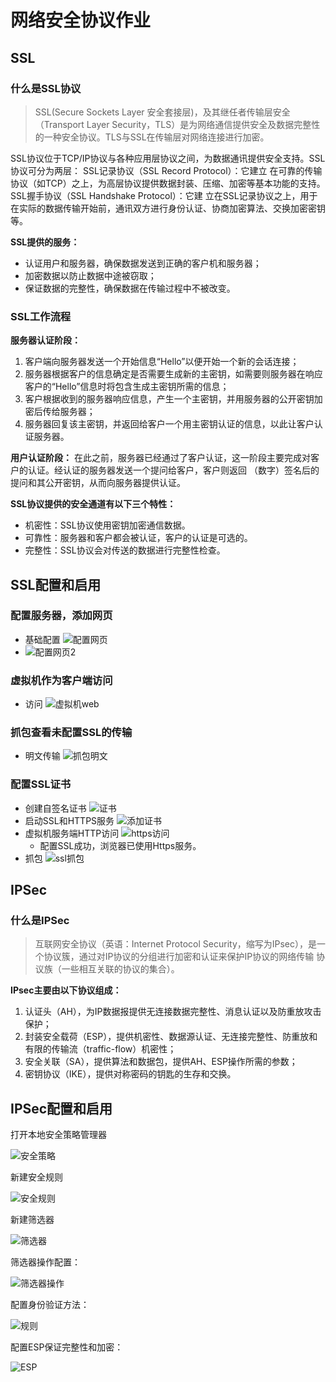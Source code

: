 # 网络安全协议作业



## SSL

### 什么是SSL协议

> SSL(Secure Sockets Layer 安全套接层)，及其继任者传输层安全（Transport Layer Security，TLS）是为网络通信提供安全及数据完整性的一种安全协议。TLS与SSL在传输层对网络连接进行加密。 

SSL协议位于TCP/IP协议与各种应用层协议之间，为数据通讯提供安全支持。SSL协议可分为两层： SSL记录协议（SSL Record Protocol）：它建立 在可靠的传输协议（如TCP）之上，为高层协议提供数据封装、压缩、加密等基本功能的支持。 SSL握手协议（SSL Handshake Protocol）：它建 立在SSL记录协议之上，用于在实际的数据传输开始前，通讯双方进行身份认证、协商加密算法、交换加密密钥等。

**SSL提供的服务：**

+ 认证用户和服务器，确保数据发送到正确的客户机和服务器； 
+ 加密数据以防止数据中途被窃取； 
+ 保证数据的完整性，确保数据在传输过程中不被改变。

### SSL工作流程

**服务器认证阶段：**

1. 客户端向服务器发送一个开始信息“Hello”以便开始一个新的会话连接； 
2. 服务器根据客户的信息确定是否需要生成新的主密钥，如需要则服务器在响应客户的“Hello”信息时将包含生成主密钥所需的信息；
3. 客户根据收到的服务器响应信息，产生一个主密钥，并用服务器的公开密钥加密后传给服务器；
4. 服务器回复该主密钥，并返回给客户一个用主密钥认证的信息，以此让客户认证服务器。

**用户认证阶段：**
	在此之前，服务器已经通过了客户认证，这一阶段主要完成对客户的认证。经认证的服务器发送一个提问给客户，客户则返回 （数字）签名后的提问和其公开密钥，从而向服务器提供认证。 

**SSL协议提供的安全通道有以下三个特性：**

+ 机密性：SSL协议使用密钥加密通信数据。 
+ 可靠性：服务器和客户都会被认证，客户的认证是可选的。 
+ 完整性：SSL协议会对传送的数据进行完整性检查。





## SSL配置和启用

### 配置服务器，添加网页

+ 基础配置
  ![配置网页](.\images\配置网页.png)
+ ![配置网页2](.\images\配置网页2.png)



### 虚拟机作为客户端访问

+ 访问
  ![虚拟机web](.\images\虚拟机web.png)



### 抓包查看未配置SSL的传输

+ 明文传输
  ![抓包明文](.\images\抓包明文.png)



### 配置SSL证书

+ 创建自签名证书
  ![证书](.\images\证书.png)
+ 启动SSL和HTTPS服务
  ![添加证书](.\images\添加证书.png)
+ 虚拟机服务端HTTP访问
  ![https访问](.\images\https访问.png)
  + 配置SSL成功，浏览器已使用Https服务。
+ 抓包
  ![ssl抓包](.\images\ssl抓包.png)





## IPSec

### 什么是IPSec

>  互联网安全协议（英语：Internet Protocol Security，缩写为IPsec），是一个协议簇，通过对IP协议的分组进行加密和认证来保护IP协议的网络传输 协议族（一些相互关联的协议的集合）。

 **IPsec主要由以下协议组成：** 

1. 认证头（AH），为IP数据报提供无连接数据完整性、消息认证以及防重放攻击保护；
2. 封装安全载荷（ESP），提供机密性、数据源认证、无连接完整性、防重放和有限的传输流（traffic-flow）机密性；
3.  安全关联（SA），提供算法和数据包，提供AH、ESP操作所需的参数；
4. 密钥协议（IKE），提供对称密码的钥匙的生存和交换。



## IPSec配置和启用

打开本地安全策略管理器

![安全策略](.\images\安全策略.png)

新建安全规则

![安全规则](.\images\安全规则.png)

新建筛选器

![筛选器](.\images\筛选器.png)

筛选器操作配置：

![筛选器操作](.\images\筛选器操作.png)

配置身份验证方法：

![规则](.\images\规则.png)



配置ESP保证完整性和加密：

![ESP](.\images\ESP.png)







